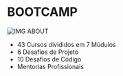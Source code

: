 # BOOTCAMP

![IMG ABOUT](https://github.com/thyagosantorini/NTT-DATA-BOOTCAMP/blob/main/about.png)

- 43 Cursos divididos em 7 Múdulos 
- 6 Desafios de Projeto
- 10 Desafios de Código
- Mentorias Profissionais
